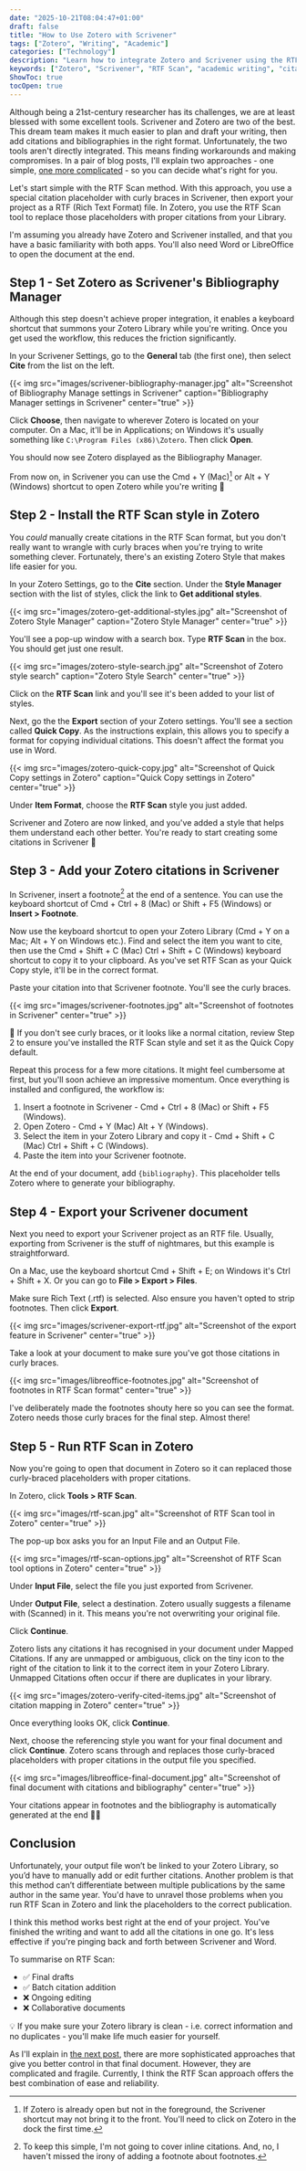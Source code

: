 ```yaml
---
date: "2025-10-21T08:04:47+01:00"
draft: false
title: "How to Use Zotero with Scrivener"
tags: ["Zotero", "Writing", "Academic"]
categories: ["Technology"] 
description: "Learn how to integrate Zotero and Scrivener using the RTF Scan method. Step-by-step guide to add citations and bibliographies to your academic writing workflow."
keywords: ["Zotero", "Scrivener", "RTF Scan", "academic writing", "citations", "bibliography", "research tools", "writing workflow"]
ShowToc: true
tocOpen: true  
---
```


Although being a 21st-century researcher has its challenges, we are at least blessed with some excellent tools. Scrivener and Zotero are two of the best. This dream team makes it much easier to plan and draft your writing, then add citations and bibliographies in the right format. Unfortunately, the two tools aren't directly integrated. This means finding workarounds and making compromises. In a pair of blog posts, I'll explain two approaches - one simple, [one more complicated](../how-to-use-zotero-with-scrivener-part-2/) - so you can decide what's right for you.

Let's start simple with the RTF Scan method. With this approach, you use a special citation placeholder with curly braces in Scrivener, then export your project as a RTF (Rich Text Format) file. In Zotero, you use the RTF Scan tool to replace those placeholders with proper citations from your Library.

I'm assuming you already have Zotero and Scrivener installed, and that you have a basic familiarity with both apps. You'll also need Word or LibreOffice to open the document at the end.

## Step 1 - Set Zotero as Scrivener's Bibliography Manager

Although this step doesn't achieve proper integration, it enables a keyboard shortcut that summons your Zotero Library while you're writing. Once you get used the workflow, this reduces the friction significantly.

In your Scrivener Settings, go to the **General** tab (the first one), then select **Cite** from the list on the left.

{{< img src="images/scrivener-bibliography-manager.jpg" alt="Screenshot of Bibliography Manage settings in Scrivener" caption="Bibliography Manager settings in Scrivener" center="true" >}}

Click **Choose**, then navigate to wherever Zotero is located on your computer. On a Mac, it'll be in Applications; on Windows it's usually something like `C:\Program Files (x86)\Zotero`. Then click **Open**.

You should now see Zotero displayed as the Bibliography Manager.

From now on, in Scrivener you can use the <span class="key">Cmd</span> + <span class="key">Y</span> (Mac)[^1] or <span class="key">Alt</span> + <span class="key">Y</span> (Windows) shortcut to open Zotero while you're writing 🎉

## Step 2 - Install the RTF Scan style in Zotero

You *could* manually create citations in the RTF Scan format, but you don't really want to wrangle with curly braces when you're trying to write something clever. Fortunately, there's an existing Zotero Style that makes life easier for you.

In your Zotero Settings, go to the **Cite** section. Under the **Style Manager** section with the list of styles, click the link to **Get additional styles**. 

{{< img src="images/zotero-get-additional-styles.jpg" alt="Screenshot of Zotero Style Manager" caption="Zotero Style Manager" center="true" >}}

You'll see a pop-up window with a search box. Type **RTF Scan** in the box. You should get just one result. 

{{< img src="images/zotero-style-search.jpg" alt="Screenshot of Zotero style search" caption="Zotero Style Search" center="true" >}}

Click on the **RTF Scan** link and you'll see it's been added to your list of styles.

Next, go the the **Export** section of your Zotero settings. You'll see a section called **Quick Copy**. As the instructions explain, this allows you to specify a format for copying individual citations. This doesn't affect the format you use in Word. 

{{< img src="images/zotero-quick-copy.jpg" alt="Screenshot of Quick Copy settings in Zotero" caption="Quick Copy settings in Zotero" center="true" >}}

Under **Item Format**, choose the **RTF Scan** style you just added.

Scrivener and Zotero are now linked, and you've added a style that helps them understand each other better. You're ready to start creating some citations in Scrivener 🙌

## Step 3 - Add your Zotero citations in Scrivener

In Scrivener, insert a footnote[^2] at the end of a sentence. You can use the keyboard shortcut of <span class="key">Cmd</span> + <span class="key">Ctrl</span> + <span class="key">8</span> (Mac) or <span class="key">Shift</span> + <span class="key">F5</span> (Windows) or **Insert > Footnote**. 

Now use the keyboard shortcut to open your Zotero Library (<span class="key">Cmd</span> + <span class="key">Y</span> on a Mac; <span class="key">Alt</span> + <span class="key">Y</span> on Windows etc.). Find and select the item you want to cite, then use the <span class="key">Cmd</span> + <span class="key">Shift</span> + <span class="key">C</span> (Mac) <span class="key">Ctrl</span> + <span class="key">Shift</span> + <span class="key">C</span> (Windows) keyboard shortcut to copy it to your clipboard. As you've set RTF Scan as your Quick Copy style, it'll be in the correct format.

Paste your citation into that Scrivener footnote. You'll see the curly braces.

{{< img src="images/scrivener-footnotes.jpg" alt="Screenshot of footnotes in Scrivener" center="true" >}}

🤨 If you don't see curly braces, or it looks like a normal citation, review Step 2 to ensure you've installed the RTF Scan style and set it as the Quick Copy default.

Repeat this process for a few more citations. It might feel cumbersome at first, but you'll soon achieve an impressive momentum. Once everything is installed and configured, the workflow is:

1. Insert a footnote in Scrivener - <span class="key">Cmd</span> + <span class="key">Ctrl</span> + <span class="key">8</span> (Mac) or <span class="key">Shift</span> + <span class="key">F5</span> (Windows).
2. Open Zotero - <span class="key">Cmd</span> + <span class="key">Y</span> (Mac) <span class="key">Alt</span> + <span class="key">Y</span> (Windows).
3. Select the item in your Zotero Library and copy it - <span class="key">Cmd</span> + <span class="key">Shift</span> + <span class="key">C</span> (Mac) <span class="key">Ctrl</span> + <span class="key">Shift</span> + <span class="key">C</span> (Windows).
4. Paste the item into your Scrivener footnote.

At the end of your document, add `{bibliography}`. This placeholder tells Zotero where to generate your bibliography.

## Step 4 - Export your Scrivener document

Next you need to export your Scrivener project as an RTF file. Usually, exporting from Scrivener is the stuff of nightmares, but this example is straightforward. 

On a Mac, use the keyboard shortcut <span class="key">Cmd</span> + <span class="key">Shift</span> + <span class="key">E</span>; on Windows it's <span class="key">Ctrl</span> + <span class="key">Shift</span> + <span class="key">X</span>. Or you can go to **File > Export > Files**.

Make sure Rich Text (.rtf) is selected. Also ensure you haven't opted to strip footnotes. Then click **Export**.

{{< img src="images/scrivener-export-rtf.jpg" alt="Screenshot of the export feature in Scrivener" center="true" >}}

Take a look at your document to make sure you've got those citations in curly braces.

{{< img src="images/libreoffice-footnotes.jpg" alt="Screenshot of footnotes in RTF Scan format" center="true" >}}

I've deliberately made the footnotes shouty here so you can see the format. Zotero needs those curly braces for the final step. Almost there!

## Step 5 - Run RTF Scan in Zotero

Now you're going to open that document in Zotero so it can replaced those curly-braced placeholders with proper citations.

In Zotero, click **Tools > RTF Scan**.

{{< img src="images/rtf-scan.jpg" alt="Screenshot of RTF Scan tool in Zotero" center="true" >}}

The pop-up box asks you for an Input File and an Output File.

{{< img src="images/rtf-scan-options.jpg" alt="Screenshot of RTF Scan tool options in Zotero" center="true" >}}

Under **Input File**, select the file you just exported from Scrivener. 

Under **Output File**, select a destination. Zotero usually suggests a filename with (Scanned) in it. This means you're not overwriting your original file.

Click **Continue**.

Zotero lists any citations it has recognised in your document under Mapped Citations. If any are unmapped or ambiguous, click on the tiny icon to the right of the citation to link it to the correct item in your Zotero Library. Unmapped Citations often occur if there are duplicates in your library.

{{< img src="images/zotero-verify-cited-items.jpg" alt="Screenshot of citation mapping in Zotero" center="true" >}}

Once everything looks OK, click **Continue**.

Next, choose the referencing style you want for your final document and click **Continue**. Zotero scans through and replaces those curly-braced placeholders with proper citations in the output file you specified. 

{{< img src="images/libreoffice-final-document.jpg" alt="Screenshot of final document with citations and bibliography" center="true" >}}

Your citations appear in footnotes and the bibliography is automatically generated at the end 💃🏽

## Conclusion

Unfortunately, your output file won’t be linked to your Zotero Library, so you’d have to manually add or edit further citations. Another problem is that this method can’t differentiate between multiple publications by the same author in the same year. You'd have to unravel those problems when you run RTF Scan in Zotero and link the placeholders to the correct publication. 

I think this method works best right at the end of your project. You've finished the writing and want to add all the citations in one go. It's less effective if you're pinging back and forth between Scrivener and Word.

To summarise on RTF Scan:

- ✅ Final drafts
- ✅ Batch citation addition
- ❌ Ongoing editing
- ❌ Collaborative documents

💡 If you make sure your Zotero library is clean - i.e. correct information and no duplicates - you'll make life much easier for yourself.

As I'll explain in [the next post](../how-to-use-zotero-with-scrivener-part-2/), there are more sophisticated approaches that give you better control in that final document. However, they are complicated and fragile. Currently, I think the RTF Scan approach offers the best combination of ease and reliability.

[^1]: If Zotero is already open but not in the foreground, the Scrivener shortcut may not bring it to the front. You'll need to click on Zotero in the dock the first time.

[^2]: To keep this simple, I'm not going to cover inline citations. And, no, I haven't missed the irony of adding a footnote about footnotes.